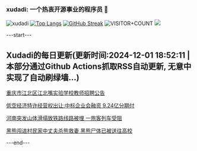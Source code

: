 ### xudadi: 一个热衷开源事业的程序员 👋

![xudadi](https://github-readme-stats-git-masterorgs-github-readme-stats-team.vercel.app/api?username=xudadi)
[![Top Langs](https://github-readme-stats.vercel.app/api/top-langs/?username=xudadi)](https://github.com/anuraghazra/github-readme-stats)
[![GitHub Streak](https://streak-stats.demolab.com?user=xudadi&locale=zh_Hans)](https://git.io/streak-stats)
![VISITOR+COUNT](https://komarev.com/ghpvc/?username=xudadi&label=VISITOR+COUNT)
![](https://raw.githubusercontent.com/xudadi/xudadi/main/assets/github-contribution-grid-snake.svg)


---start---

## Xudadi的每日更新(更新时间:2024-12-01 18:52:11 | 本部分通过Github Actions抓取RSS自动更新, 无意中实现了自动刷绿墙...)

[重庆市江北区江北嘴实验学校教师招聘公告](https://www.gongkaoleida.com/article/2213603)

[低空经济特许经营权出让:中标企业会融资 9.24亿分期付](https://m.163.com/news/article/JIAUET0G0519DDQ2.html)

[河南突发山体滑塌致铁路线路被埋 一旅客列车受阻](https://m.163.com/news/article/JIAUO98T000189PS.html)

[黑熊闯进村民家中丈夫杀熊救妻 黑熊尸体已被送往高校](https://m.163.com/news/article/JIATDTC0051492T3.html)

---end---
